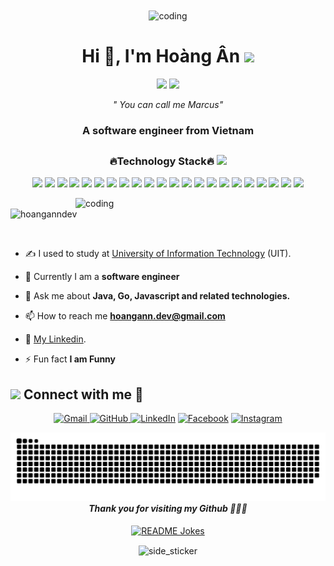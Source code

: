 <div align="center">
<!-- <img align="center" alt="coding" src="images/background.gif"> -->
<img align="center" alt="coding" src="https://imarticus.org/blog/wp-content/uploads/2021/12/djbwgfw.gif">
</div>
<h1 align="center">Hi 👋, I'm Hoàng Ân <img src="https://media.giphy.com/media/mGcNjsfWAjY5AEZNw6/giphy.gif" width="50"></h1>
<p align="center">
  <img src="https://img.shields.io/badge/Focus-Web%20Application-red" />
  <img src="https://img.shields.io/badge/Languages-English%20-yellow" />
</p>
<div align="center"><i>" You can call me Marcus"</i></div>
<h3 align="center">A software engineer from Vietnam</h3>

<h2 align="center"></h2>


<h3 align="center">🔥Technology Stack🔥 <img src="https://media.giphy.com/media/WUlplcMpOCEmTGBtBW/giphy.gif" width="40"></h3>
<p align="center">
<img src="https://img.shields.io/badge/-Java-black?style=flat-square&logo=openjdk&logoColor=red"/>
<img src="https://img.shields.io/badge/-JavaScript-black?style=flat-square&logo=javascript&logoColor=yellow"/>
<img src="https://img.shields.io/badge/-Go-black?style=flat-squar[README.md](..%2F..%2F..%2F..%2F..%2FDownloads%2Fhoanganndev%2FREADME.md)e&logo=go&logoColor=blue"/>
<img src="https://img.shields.io/badge/-Spring%20Boot-black?style=flat-square&logo=spring&logoColor=green"/>
<img src="https://img.shields.io/badge/-Node.js-black?style=flat-square&logo=node.js&logoColor=green"/>
<img src="https://img.shields.io/badge/-Expressjs-black?style=flat-square&logo=Express.js"/>
<img src="https://img.shields.io/badge/-React-black?style=flat-square&logo=react"/>
<img src="https://img.shields.io/badge/-Gin-black?style=flat-square&logo=go&logoColor=blue"/>
<img src="https://img.shields.io/badge/-Oracle-black?style=flat-square&logo=oracle&logoColor=red"/>
<img src="https://img.shields.io/badge/-MySQL-black?style=flat-square&logo=mysql&logoColor=blue"/>
<img src="https://img.shields.io/badge/-MongoDB-black?style=flat-square&logo=mongodb"/>
<img src="https://img.shields.io/badge/-Jenkins-black?style=flat-square&logo=jenkins&logoColor=red"/>
<img src="https://img.shields.io/badge/-Docker-black?style=flat-square&logo=docker&logoColor=blue"/>
<img src="https://img.shields.io/badge/-Kubernetes-black?style=flat-square&logo=kubernetes&logoColor=blue"/>
<img src="https://img.shields.io/badge/-Terraform-black?style=flat-square&logo=terraform&logoColor=7A42B8"/>
<img src="https://img.shields.io/badge/-Ansible-black?style=flat-square&logo=ansible&logoColor=red"/>
<img src="https://img.shields.io/badge/-Prometheus-black?style=flat-square&logo=prometheus&logoColor=E6522C"/>
<img src="https://img.shields.io/badge/-Grafana-black?style=flat-square&logo=grafana&logoColor=F46800"/>
<img src="https://img.shields.io/badge/-CircleCI-black?style=flat-square&logo=circleci&logoColor=blue"/>
<img src="https://img.shields.io/badge/-Git-black?style=flat-square&logo=git"/>
<img src="https://img.shields.io/badge/-GitLab%20CI-black?style=flat-square&logo=gitlab&logoColor=red"/>
<img src="https://img.shields.io/badge/-GitHub-black?style=flat-square&logo=github"/>
</p>

<img align="right" alt="coding" width="400" src="https://miro.medium.com/max/680/1*IRGHmiGsa16stedQvIaZfw.gif">
<p align="left"> <img src="https://komarev.com/ghpvc/?username=hoanganndev&label=Profile%20views&color=0e75b6&style=flat" alt="hoanganndev" /> </p>
<p align="left"> <a href="https://twitter.com/" target="blank"><img src="https://img.shields.io/twitter/follow/?logo=twitter&style=for-the-badge" alt="" /></a> </p>

- ✍ I used to study at [University of Information Technology](https://www.uit.edu.vn) (UIT).

- 🌱 Currently I am a **software engineer**
- 💬 Ask me about **Java, Go, Javascript and related technologies.**
- 📫 How to reach me **hoangann.dev@gmail.com**
- 💬 [My Linkedin](https://www.linkedin.com/in/hoang-an).
- ⚡ Fun fact **I am Funny**

## <img src="https://media.giphy.com/media/iY8CRBdQXODJSCERIr/giphy.gif" width="30px"> Connect with me 🤝
<p align="center">
	<a href="mailto:hoangann.dev@gmail.com"><img img src="https://img.shields.io/badge/gmail-%23EA4335.svg?style=plastic&logo=gmail&logoColor=white" alt="Gmail"/>		</a>
	<a href="https://github.com/hoanganndev"><img src="https://img.shields.io/badge/github-%23181717.svg?style=plastic&logo=github&logoColor=white" alt="GitHub"/>		</a>
	<a href="https://linkedin.com/in/hoang-an"><img src="https://img.shields.io/badge/linkedin-%230A66C2.svg?style=plastic&logo=linkedin&logoColor=white" 		alt="LinkedIn"/></a>
	<a href="https://fb.com/an.best01"><img src="https://img.shields.io/badge/facebook-%231877F2.svg?style=plastic&logo=facebook&logoColor=white" alt="Facebook"/></a>
	<a href="https://instagram.com/_h.an._"><img src="https://img.shields.io/badge/instagram-%23E4405F.svg?style=plastic&logo=instagram&logoColor=white" alt="Instagram"/></a>
</p>


<picture>
  <source
    media="(prefers-color-scheme: dark)"
    srcset="https://raw.githubusercontent.com/platane/snk/output/github-contribution-grid-snake-dark.svg"
  />
  <source
    media="(prefers-color-scheme: light)"
    srcset="https://raw.githubusercontent.com/platane/snk/output/github-contribution-grid-snake.svg"
  />
  <img
    alt="github contribution grid snake animation"
    src="https://raw.githubusercontent.com/platane/snk/output/github-contribution-grid-snake.svg"
  />
</picture>

<div align="center">
<b><i>Thank you for visiting my Github 👻👻👻</i></b><br></b><br>
<a href="https://readme-jokes.vercel.app"><img align="center" src="https://readme-jokes.vercel.app/api" alt="README Jokes"></a>
</div>


<p  align="center">
<img align="center" width=200px height=200px alt="side_sticker" src="https://media.giphy.com/media/TEnXkcsHrP4YedChhA/giphy.gif" />
</p>
